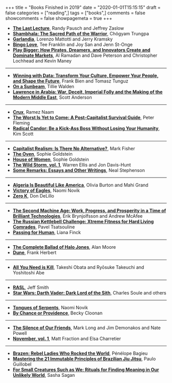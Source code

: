 +++
title = "Books Finished in 2019"
date = "2020-01-01T15:15:15"
draft = false
categories = ["reading",]
tags = ["books",]
comments = false
showcomments = false
showpagemeta = true
+++

- **[The Last Lecture](https://en.wikipedia.org/wiki/The_Last_Lecture)**, Randy Pausch and Jeffrey Zaslow
- **[Shambhala: The Sacred Path of the Warrior](https://en.wikipedia.org/wiki/Shambhala:_The_Sacred_Path_of_the_Warrior)**, Chögyam Trungpa
- **[Garlandia](http://www.fantagraphics.com/garlandia/)**, Lorenzo Mattotti and Jerry Kramsky
- **[Bingo Love](https://imagecomics.com/comics/releases/bingo-love-ogn)**, Tee Franklin and Joy San and Jenn St-Onge
- **[Play Bigger: How Pirates, Dreamers, and Innovators Create and Dominate Markets](https://www.playbigger.com/book)**, Al Ramadan and Dave Peterson and Christopher Lochhead and Kevin Maney

---

- **[Winning with Data: Transform Your Culture, Empower Your People, and Shape the Future](https://tomtunguz.com/winning-with-data/)**, Frank Bien and Tomasz Tunguz
- **[On a Sunbeam](https://en.wikipedia.org/wiki/Tillie_Walden#Career)**, Tillie Walden
- **[Lawrence in Arabia: War, Deceit, Imperial Folly and the Making of the Modern Middle East](https://www.penguinrandomhouse.com/books/201116/lawrence-in-arabia-by-scott-anderson/)**, Scott Anderson

---

- **[Crux](https://en.wikipedia.org/wiki/The_Nexus_Trilogy#Crux)**, Ramez Naam
- **[The Worst Is Yet to Come: A Post-Capitalist Survival Guide](https://repeaterbooks.com/product/the-worst-is-yet-to-come-a-post-capitalist-survival-guide/)**, Peter Fleming
- **[Radical Candor: Be a Kick-Ass Boss Without Losing Your Humanity](https://www.radicalcandor.com/the-book/)**, Kim Scott

---

- **[Capitalist Realism: Is There No Alternative?](https://en.wikipedia.org/wiki/Capitalist_Realism:_Is_There_No_Alternative%3F)**, Mark Fisher
- **[The Oven](https://adhousebooks.com/books/oven.html)**, Sophie Goldstein
- **[House of Women](http://www.fantagraphics.com/houseofwomen/)**, Sophie Goldstein
- **[The Wild Storm, vol. 1](https://www.dccomics.com/comics/the-wild-storm-2017/the-wild-storm-1)**, Warren Ellis and Jon Davis-Hunt
- **[Some Remarks: Essays and Other Writings](https://en.wikipedia.org/wiki/Some_Remarks:_Essays_and_Other_Writing)**, Neal Stephenson

---

- **[Algeria Is Beautiful Like America](https://www.lionforge.com/algeria-is-beautiful-like-america/)**, Olivia Burton and Mahi Grand
- **[Victory of Eagles](https://en.wikipedia.org/wiki/Victory_of_Eagles)**, Naomi Novik
- **[Zero K](https://en.wikipedia.org/wiki/Zero_K_(novel))**, Don DeLillo

---

- **[The Second Machine Age: Work, Progress, and Prosperity in a Time of Brilliant Technologies](http://secondmachineage.com/)**, Erik Brynjolfsson and Andrew McAfee
- **[The Russian Kettlebell Challenge: Xtreme Fitness for Hard Living Comrades](https://www.dragondoor.com/shop-by-department/books/b15/)**, Pavel Tsatsouline
- **[Passing for Human](https://www.penguinrandomhouse.com/books/562653/passing-for-human-by-liana-finck/)**, Liana Finck

---

- **[The Complete Ballad of Halo Jones](https://en.wikipedia.org/wiki/The_Ballad_of_Halo_Jones)**, Alan Moore
- **[Dune](https://en.wikipedia.org/wiki/Dune_(novel))**, Frank Herbert

---

- **[All You Need is Kill](https://en.wikipedia.org/wiki/All_You_Need_Is_Kill#Manga_and_graphic_novel)**, Takeshi Obata and Ryōsuke Takeuchi and Yoshitoshi Abe

---

- **[RASL](https://en.wikipedia.org/wiki/RASL)**, Jeff Smith
- **[Star Wars: Darth Vader: Dark Lord of the Sith](https://starwars.fandom.com/wiki/Star_Wars:_Darth_Vader:_Dark_Lord_of_the_Sith)**, Charles Soule and others

---

- **[Tongues of Serpents](https://en.wikipedia.org/wiki/Tongues_of_Serpents)**, Naomi Novik
- **[By Chance or Providence](https://imagecomics.com/comics/releases/by-chance-or-providence-tp)**, Becky Cloonan

---

- **[The Silence of Our Friends](https://us.macmillan.com/books/9781250164988)**, Mark Long and Jim Demonakos and Nate Powell
- **[November, vol. 1](https://imagecomics.com/comics/series/november)**, Matt Fraction and Elsa Charretier

---

- **[Brazen: Rebel Ladies Who Rocked the World](https://us.macmillan.com/books/9781626728691)**, Pénélope Bagieu
- **[Mastering the 21 Immutable Principles of Brazilian Jiu Jitsu](http://www.21bjjprinciples.com/)**, Paulo Guillobel
- **[For Small Creatures Such as We: Rituals for Finding Meaning in Our Unlikely World](https://www.penguinrandomhouse.com/books/566611/for-small-creatures-such-as-we-by-sasha-sagan/)**, Sasha Sagan
